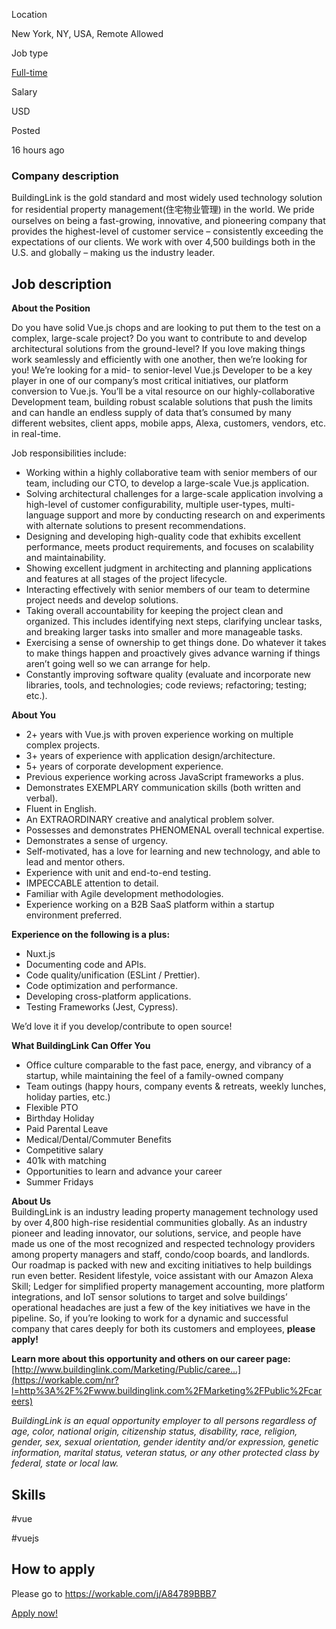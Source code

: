 Location

New York, NY, USA, Remote Allowed

Job type

[Full-time](#)

Salary

USD

Posted

16 hours ago

### Company description

BuildingLink is the gold standard and most widely used technology solution for residential property management(住宅物业管理) in the world. We pride ourselves on being a fast-growing, innovative, and pioneering company that provides the highest-level of customer service – consistently exceeding the expectations of our clients. We work with over 4,500 buildings both in the U.S. and globally – making us the industry leader.

Job description
---------------

**About the Position**

Do you have solid Vue.js chops and are looking to put them to the test on a complex, large-scale project? Do you want to contribute to and develop architectural solutions from the ground-level? If you love making things work seamlessly and efficiently with one another, then we’re looking for you! We’re looking for a mid- to senior-level Vue.js Developer to be a key player in one of our company’s most critical initiatives, our platform conversion to Vue.js. You’ll be a vital resource on our highly-collaborative Development team, building robust scalable solutions that push the limits and can handle an endless supply of data that’s consumed by many different websites, client apps, mobile apps, Alexa, customers, vendors, etc. in real-time.

Job responsibilities include:

*   Working within a highly collaborative team with senior members of our team, including our CTO, to develop a large-scale Vue.js application.
*   Solving architectural challenges for a large-scale application involving a high-level of customer configurability, multiple user-types, multi-language support and more by conducting research on and experiments with alternate solutions to present recommendations.
*   Designing and developing high-quality code that exhibits excellent performance, meets product requirements, and focuses on scalability and maintainability.
*   Showing excellent judgment in architecting and planning applications and features at all stages of the project lifecycle.
*   Interacting effectively with senior members of our team to determine project needs and develop solutions.
*   Taking overall accountability for keeping the project clean and organized. This includes identifying next steps, clarifying unclear tasks, and breaking larger tasks into smaller and more manageable tasks.
*   Exercising a sense of ownership to get things done. Do whatever it takes to make things happen and proactively gives advance warning if things aren’t going well so we can arrange for help.
*   Constantly improving software quality (evaluate and incorporate new libraries, tools, and technologies; code reviews; refactoring; testing; etc.).

**About You**

*   2+ years with Vue.js with proven experience working on multiple complex projects.
*   3+ years of experience with application design/architecture.
*   5+ years of corporate development experience.
*   Previous experience working across JavaScript frameworks a plus.
*   Demonstrates EXEMPLARY communication skills (both written and verbal).
*   Fluent in English.
*   An EXTRAORDINARY creative and analytical problem solver.
*   Possesses and demonstrates PHENOMENAL overall technical expertise.
*   Demonstrates a sense of urgency.
*   Self-motivated, has a love for learning and new technology, and able to lead and mentor others.
*   Experience with unit and end-to-end testing.
*   IMPECCABLE attention to detail.
*   Familiar with Agile development methodologies.
*   Experience working on a B2B SaaS platform within a startup environment preferred.

**Experience on the following is a plus:**

*   Nuxt.js
*   Documenting code and APIs.
*   Code quality/unification (ESLint / Prettier).
*   Code optimization and performance.
*   Developing cross-platform applications.
*   Testing Frameworks (Jest, Cypress).

We’d love it if you develop/contribute to open source!

**What BuildingLink Can Offer You**

*   Office culture comparable to the fast pace, energy, and vibrancy of a startup, while maintaining the feel of a family-owned company
*   Team outings (happy hours, company events & retreats, weekly lunches, holiday parties, etc.)
*   Flexible PTO
*   Birthday Holiday
*   Paid Parental Leave
*   Medical/Dental/Commuter Benefits
*   Competitive salary
*   401k with matching
*   Opportunities to learn and advance your career
*   Summer Fridays

**About Us**  
BuildingLink is an industry leading property management technology used by over 4,800 high-rise residential communities globally. As an industry pioneer and leading innovator, our solutions, service, and people have made us one of the most recognized and respected technology providers among property managers and staff, condo/coop boards, and landlords. Our roadmap is packed with new and exciting initiatives to help buildings run even better. Resident lifestyle, voice assistant with our Amazon Alexa Skill; Ledger for simplified property management accounting, more platform integrations, and IoT sensor solutions to target and solve buildings’ operational headaches are just a few of the key initiatives we have in the pipeline. So, if you’re looking to work for a dynamic and successful company that cares deeply for both its customers and employees, **please apply!**

**Learn more about this opportunity and others on our career page:** [http://www.buildinglink.com/Marketing/Public/caree...](https://workable.com/nr?l=http%3A%2F%2Fwww.buildinglink.com%2FMarketing%2FPublic%2Fcareers)

_BuildingLink is an equal opportunity employer to all persons regardless of age, color, national origin, citizenship status, disability, race, religion, gender, sex, sexual orientation, gender identity and/or expression, genetic information, marital status, veteran status, or any other protected class by federal, state or local law._

Skills
------

#vue

#vuejs

How to apply
------------

Please go to https://workable.com/j/A84789BBB7

[Apply now!](https://workable.com/j/A84789BBB7)

